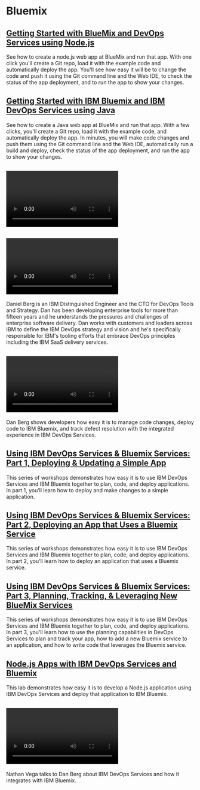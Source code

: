 # Bluemix

## <Tutorial> [Getting Started with BlueMix and DevOps Services using Node.js](/tutorials/jazzeditor)
See how to create a node.js web app at BlueMix and run that app. 
With one click you'll create a Git repo, 
load it with the example code and automatically deploy 
the app. You'll see how easy it will be to change 
the code and push it using the Git command line and the 
Web IDE, to check the status of the app deployment, and 
to run the app to show your changes.


## <Tutorial> [Getting Started with IBM Bluemix and IBM DevOps Services using Java](/tutorials/jazzeditorjava)
See how to create a Java web app at BlueMix and run that app. With a 
few clicks, you'll create a Git repo, load it with the example code, and automatically deploy
 the app. In minutes, you will make code changes and push them using the Git command line and 
 the Web IDE, automatically run a build and deploy, check the status of the app deployment, 
 and run the app to show your changes.
 
 ## <Video tutorials> coming soon! currently unlisted 
 
##  <Video> [IBM Codename: BlueMix DevOps Services for Rapid Software Delivery (Cloud Foundry Summit 2014) (5:14 min)](https://www.youtube.com/watch?v=fkHSYJJ6KVs)
Daniel Berg is an IBM Distinguished Engineer and the CTO for DevOps Tools and Strategy. Dan has been 
developing enterprise tools for more than fifteen years and he understands the pressures and challenges 
of enterprise software delivery. Dan works with customers and leaders across IBM to define the IBM 
DevOps strategy and vision and he's specifically responsible for IBM's tooling efforts that embrace 
DevOps principles including the IBM SaaS delivery services.

 ## <Video>   [Dan Berg demonstrates the IBM DevOps Services and Bluemix integration](https://www.youtube.com/watch?v=EHng3L2JScU

Dan Berg shows developers how easy it is to manage code changes, deploy code to IBM Bluemix, 
and track defect resolution with the integrated experience in IBM DevOps Services. 

 ## <Workshop>   [Using IBM DevOps Services & Bluemix Services: Part 1, Deploying & Updating a Simple App](https://developer.ibm.com/bluemix/docs/workshops/adding-using-bluemix-services-leveraging-ibm-devops-services/)
 This series of workshops demonstrates how easy it is to use IBM DevOps Services and IBM Bluemix together to plan, code, and deploy applications.  
 In part 1, you’ll learn how to deploy and make changes to a simple application.  
 
 
 ## <Workshop> [Using IBM DevOps Services & Bluemix Services: Part 2, Deploying an App that Uses a Bluemix Service](https://developer.ibm.com/bluemix/docs/workshops/using-ibm-devops-services-bluemix-services-part-2-deploying-app-uses-bluemix-service/)
 This series of workshops demonstrates how easy it is to use IBM DevOps Services and IBM Bluemix together to plan, code, and deploy applications.   
 In part 2, you’ll learn how to deploy an application that uses a Bluemix service. 
 
 
## <Workshop> [Using IBM DevOps Services & Bluemix Services: Part 3, Planning, Tracking, & Leveraging New BlueMix Services](https://developer.ibm.com/bluemix/docs/workshops/using-ibm-devops-services-bluemix-services-part-3-planning-tracking-leveraging-new-bluemix-services/)
 This series of workshops demonstrates how easy it is to use IBM DevOps Services and IBM Bluemix together to plan, code, and deploy applications.  
 In part 3, you’ll learn how to use the planning 
 capabilities in DevOps Services to plan and track your app, how to add a new Bluemix service to an application, and how to write code that leverages the Bluemix service.
 
 ## <Workshop> [Node.js Apps with IBM DevOps Services and Bluemix](https://developer.ibm.com/bluemix/docs/workshops/node-js-apps-ibm-devops-services-powered-jazzhub-ibm-codename-bluemix/)
 This lab demonstrates how easy it is to develop a Node.js application using IBM DevOps Services and deploy that application to IBM Bluemix.
 
## <Video> [Introducing IBM DevOps Services and how it integrated with BlueMix](https://www.youtube.com/watch?v=b2mM_Wwp_4c)
Nathan Vega talks to Dan Berg about IBM DevOps Services and how it integrates with IBM Bluemix.

